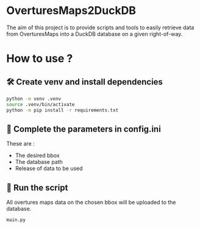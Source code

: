 # OverturesMaps2DuckDB

The aim of this project is to provide scripts and tools to easily retrieve data from OverturesMaps into a DuckDB database on a given right-of-way.

# How to use ?

## 🛠️ Create venv and install dependencies

```bash
python -m venv .venv 
source .venv/bin/activate
python -m pip install -r requirements.txt
```

## 📝 Complete the parameters in config.ini

These are :

- The desired bbox
- The database path
- Release of data to be used

## 🚀 Run the script

All overtures maps data on the chosen bbox will be uploaded to the database.

```bash
main.py
```